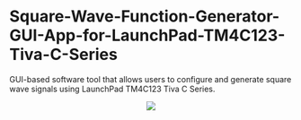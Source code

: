 # Square-Wave-Function-Generator-GUI-App-for-LaunchPad-TM4C123-Tiva-C-Series
GUI-based software tool that allows users to configure and generate square wave signals using LaunchPad TM4C123 Tiva C Series.

<p align="center">
  <img src="https://github.com/user-attachments/assets/31347e02-a7a1-4203-ab31-e713e3a4ff93">
</p>
